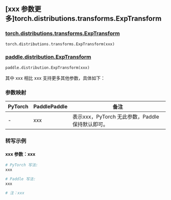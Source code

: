 ## [xxx 参数更多]torch.distributions.transforms.ExpTransform

### [torch.distributions.transforms.ExpTransform](https://pytorch.org/docs/stable/distributions.html#torch.distributions.transforms.ExpTransform)

```python
torch.distributions.transforms.ExpTransform(xxx)
```

### [paddle.distribution.ExpTransform](https://www.paddlepaddle.org.cn/documentation/docs/zh/develop/api/paddle/distribution/ExpTransform_cn.html)

```python
paddle.distribution.ExpTransform(xxx)
```

其中 xxx 相比 xxx 支持更多其他参数，具体如下：

### 参数映射

| PyTorch | PaddlePaddle | 备注 |
| ------- | ------------ | ---- |
|    -    |    xxx    | 表示xxx，PyTorch 无此参数，Paddle 保持默认即可。 |

### 转写示例

#### xxx 参数：xxx
``` python
# PyTorch 写法:
xxx

# Paddle 写法:
xxx

# 注：xxx
```
